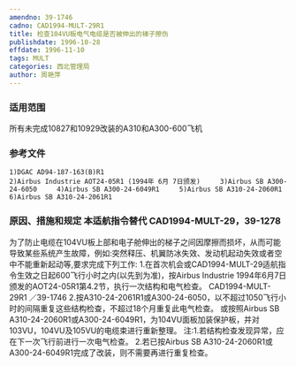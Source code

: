 ```yaml
---
amendno: 39-1746
cadno: CAD1994-MULT-29R1
title: 检查104VU板电气电缆是否被伸出的梯子擦伤
publishdate: 1996-10-28
effdate: 1996-11-10
tags: MULT
categories: 西北管理局
author: 周艳萍
---
```


### 适用范围 
所有未完成10827和10929改装的A310和A300-600飞机

<!--more-->
### 参考文件
    1)DGAC AD94-187-163(B)R1 
    2)Airbus Industrie AOT24-05R1 (1994年 6月 7日颁发)     3)Airbus SB A300-24-6050     4)Airbus SB A300-24-6049R1     5)Airbus SB A310-24-2060R1     6)Airbus SB A310-24-2061R1 

### 原因、措施和规定 本适航指令替代 CAD1994-MULT-29，39-1278 
为了防止电缆在104VU板上部和电子舱伸出的梯子之间因摩擦而损坏，从而可能导致某些系统产生故障，例如:突然释压、机翼防冰失效、发动机起动失效或者空中不能重新起动等,要求完成下列工作: 
    1.在首次机会或CAD1994-MULT-29适航指令生效之日起600飞行小时之内(以先到为准)，按Airbus Industrie 1994年6月7日颁发的AOT24-05R1第4.2节，执行一次结构和电气检查。 
       CAD1994-MULT-29R1   ／39-1746 
    2.按A310-24-2061R1或A300-24-6050，以不超过1050飞行小时的间隔重复这些结构检查，不超过18个月重复此电气检查。     或按照Airbus SB A310-24-2060R1或A300-24-6049R1，为104VU面板加装保护板，并对103VU，104VU及105VU的电缆束进行重新整理。 
    注:1.若结构检查发现异常，应在下一次飞行前进行一次电气检查。 
       2.若已按Airbus SB A310-24-2060R1或A300-24-6049R1完成了改装，则不需要再进行重复检查。

